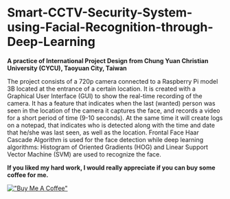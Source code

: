 # Smart-CCTV-Security-System-using-Facial-Recognition-through-Deep-Learning

**A practice of International Project Design from Chung Yuan Christian University (CYCU), Taoyuan City, Taiwan**

The project consists of a 720p camera connected to a Raspberry Pi model 3B located at the entrance of a certain location. It is created with a Graphical User Interface (GUI) to show the real-time recording of the camera. It has a feature that indicates when the last (wanted) person was seen in the location of the camera it captures the face, and records a video for a short period of time (9-10 seconds). At the same time it will create logs on a notepad, that indicates who is detected along with the time and date that he/she was last seen, as well as the location. Frontal Face Haar Cascade Algorithm is used for the face detection while deep learning algorithms: Histogram of Oriented Gradients (HOG) and Linear Support Vector Machine (SVM) are used to recognize the face.

**If you liked my hard work, I would really appreciate if you can buy some coffee for me.**

[!["Buy Me A Coffee"](https://www.buymeacoffee.com/assets/img/custom_images/orange_img.png)](https://www.buymeacoffee.com/frosteen)
